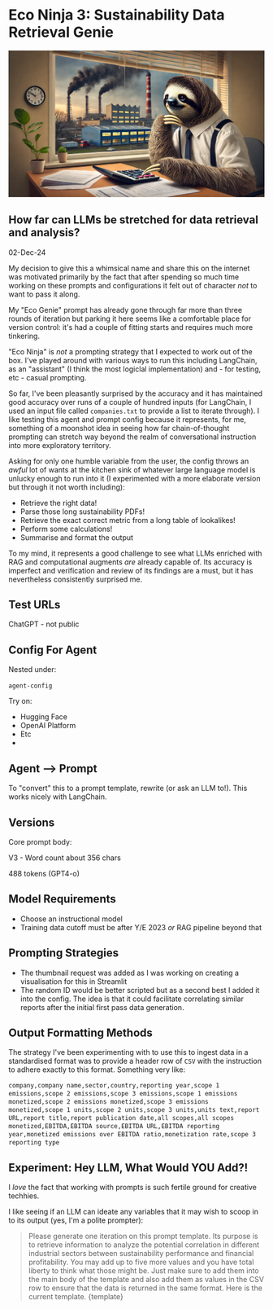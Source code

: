 # Eco Ninja 3: Sustainability Data Retrieval Genie

![alt text](images/sloth-calculating-emissions.webp)

## How far can LLMs be stretched for data retrieval and analysis?

02-Dec-24

My decision to give this a whimsical name and share this on the internet was motivated primarily by the fact that after spending so much time working on these prompts and configurations it felt out of character *not* to want to pass it along.

My "Eco Genie" prompt has already gone through far more than three rounds of iteration but parking it here seems like a comfortable place for version control: it's had a couple of fitting starts and requires much more tinkering. 

"Eco Ninja" is *not* a prompting strategy that I expected to work out of the box. I've played around with various ways to run this including LangChain, as an "assistant" (I think the most logiclal implementation) and - for testing, etc - casual prompting. 

So far, I've been pleasantly surprised by the accuracy and it has maintained good accuracy over runs of a couple of hundred inputs (for LangChain, I used an input file called `companies.txt` to provide a list to iterate through). I like testing this agent and prompt config because it represents, for me, something of a moonshot idea in seeing how far chain-of-thought prompting can stretch way beyond the realm of conversational instruction into more exploratory territory. 

Asking for only one humble variable from the user, the config throws an *awful* lot of wants at the kitchen sink of whatever large language model is unlucky enough to run into it (I experimented with a more elaborate version but through it not worth including):

- Retrieve the right data!  
- Parse those long sustainability PDFs!  
- Retrieve the exact correct metric from a long table of lookalikes!  
- Perform some calculations!  
- Summarise and format the output

To my mind, it represents a good challenge to see what LLMs enriched with RAG and computational augments *are* already capable of. Its accuracy is imperfect and verification and review of its findings are a must, but it has nevertheless consistently surprised me.

## Test URLs

ChatGPT - not public

## Config For Agent

Nested under:

`agent-config`

Try on:

- Hugging Face  
- OpenAI Platform 
-  Etc
-  

## Agent --> Prompt

To "convert" this to a prompt template, rewrite (or ask an LLM to!). This works nicely with LangChain.


## Versions

Core prompt body:

V3 - Word count about 356 chars

488 tokens (GPT4-o)

## Model Requirements

- Choose an instructional model  
- Training data cutoff must be after Y/E 2023 *or* RAG pipeline beyond that  

## Prompting Strategies

- The thumbnail request was added as I was working on creating a visualisation for this in Streamlit
- The random ID would be better scripted but as a second best I added it into the config. The idea is that it could facilitate correlating similar reports after the initial first pass data generation. 

## Output Formatting Methods

The strategy I've been experimenting with to use this to ingest data in a standardised format was to provide a header row of `CSV` with the instruction to adhere exactly to this format. Something very like:

```csv
company,company name,sector,country,reporting year,scope 1 emissions,scope 2 emissions,scope 3 emissions,scope 1 emissions monetized,scope 2 emissions monetized,scope 3 emissions monetized,scope 1 units,scope 2 units,scope 3 units,units text,report URL,report title,report publication date,all scopes,all scopes monetized,EBITDA,EBITDA source,EBITDA URL,EBITDA reporting year,monetized emissions over EBITDA ratio,monetization rate,scope 3 reporting type
```

## Experiment: Hey LLM, What Would YOU Add?!

I *love* the fact that working with prompts is such fertile ground for creative techhies. 

I like seeing if an LLM can ideate any variables that it may wish to scoop in to its output (yes, I'm a polite prompter):

>Please generate one iteration on this prompt template. Its purpose is to retrieve information to analyze the potential correlation in different industrial sectors between sustainability performance and financial profitability. You may add up to five more values and you have total liberty to think what those might be. Just make sure to add them into the main body of the template and also add them as values in the CSV row to ensure that the data is returned in the same format. Here is the current template. {template}